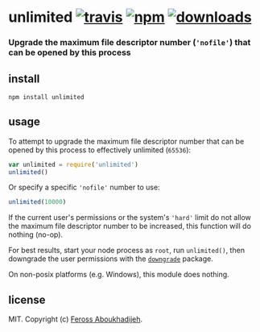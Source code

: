 # unlimited [![travis][travis-image]][travis-url] [![npm][npm-image]][npm-url] [![downloads][downloads-image]][downloads-url]

[travis-image]: https://img.shields.io/travis/feross/unlimited.svg?style=flat
[travis-url]: https://travis-ci.org/feross/unlimited
[npm-image]: https://img.shields.io/npm/v/unlimited.svg?style=flat
[npm-url]: https://npmjs.org/package/unlimited
[downloads-image]: https://img.shields.io/npm/dm/unlimited.svg?style=flat
[downloads-url]: https://npmjs.org/package/unlimited

### Upgrade the maximum file descriptor number (`'nofile'`) that can be opened by this process

## install

```
npm install unlimited
```

## usage

To attempt to upgrade the maximum file descriptor number that can be opened by this process
to effectively unlimited (`65536`):

```js
var unlimited = require('unlimited')
unlimited()
```

Or specify a specific `'nofile'` number to use:

```js
unlimited(10000)
```

If the current user's permissions or the system's `'hard'` limit do not allow the maximum
file descriptor number to be increased, this function will do nothing (no-op).

For best results, start your node process as `root`, run `unlimited()`, then downgrade
the user permissions with the [`downgrade`](https://github.com/feross/downgrade) package.

On non-posix platforms (e.g. Windows), this module does nothing.

## license

MIT. Copyright (c) [Feross Aboukhadijeh](http://feross.org).
